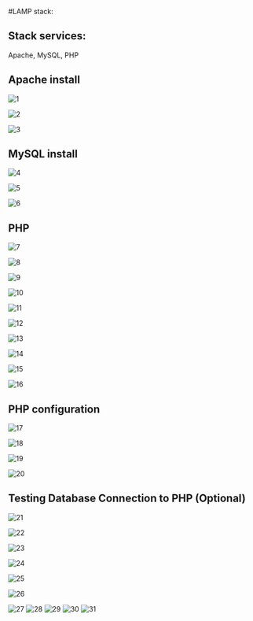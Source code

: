 #LAMP stack:
## Stack services:

  Apache, 
  MySQL, 
  PHP
## Apache install
![1](https://github.com/RKLIT/Install-Linux-Apache-MySQL-PHP-LAMP-Roman-Kalandia-LOGITpv20/assets/77961594/f232d708-8c5d-43df-b73d-0697d662d014)

![2](https://github.com/RKLIT/Install-Linux-Apache-MySQL-PHP-LAMP-Roman-Kalandia-LOGITpv20/assets/77961594/625d6bc6-962f-4bf1-b79f-e2b8ac5c9b7c)

![3](https://github.com/RKLIT/Install-Linux-Apache-MySQL-PHP-LAMP-Roman-Kalandia-LOGITpv20/assets/77961594/150c28cf-f5ae-42c3-ac4f-30621f2709c8)

## MySQL install

![4](https://github.com/RKLIT/Install-Linux-Apache-MySQL-PHP-LAMP-Roman-Kalandia-LOGITpv20/assets/77961594/aa6710ce-4501-413e-9c0e-35566a1be662)

![5](https://github.com/RKLIT/Install-Linux-Apache-MySQL-PHP-LAMP-Roman-Kalandia-LOGITpv20/assets/77961594/88db6757-6b81-4d0d-bd29-e6bdd95067b1)

![6](https://github.com/RKLIT/Install-Linux-Apache-MySQL-PHP-LAMP-Roman-Kalandia-LOGITpv20/assets/77961594/cede8f92-2651-455e-859c-9ae0a8ee95f1)

## PHP

![7](https://github.com/RKLIT/Install-Linux-Apache-MySQL-PHP-LAMP-Roman-Kalandia-LOGITpv20/assets/77961594/bc0e5af2-8bdf-40ad-9e5e-1f11a3d77bb1)

![8](https://github.com/RKLIT/Install-Linux-Apache-MySQL-PHP-LAMP-Roman-Kalandia-LOGITpv20/assets/77961594/99355763-5f81-416b-b358-4d0e81a121b4)

![9](https://github.com/RKLIT/Install-Linux-Apache-MySQL-PHP-LAMP-Roman-Kalandia-LOGITpv20/assets/77961594/efbb9d25-8fc5-4dd3-9a1c-452e67a00de6)

![10](https://github.com/RKLIT/Install-Linux-Apache-MySQL-PHP-LAMP-Roman-Kalandia-LOGITpv20/assets/77961594/04877924-e1d3-4f57-9fdf-83ef007580f4)

![11](https://github.com/RKLIT/Install-Linux-Apache-MySQL-PHP-LAMP-Roman-Kalandia-LOGITpv20/assets/77961594/379e2172-0d2c-4313-a8da-583ff2cdc8f2)

![12](https://github.com/RKLIT/Install-Linux-Apache-MySQL-PHP-LAMP-Roman-Kalandia-LOGITpv20/assets/77961594/5e2e444f-34b5-4b87-a190-f0e8a23f85fa)

![13](https://github.com/RKLIT/Install-Linux-Apache-MySQL-PHP-LAMP-Roman-Kalandia-LOGITpv20/assets/77961594/d7a859ab-cec2-4a21-ba2b-85c19235bfa0)

![14](https://github.com/RKLIT/Install-Linux-Apache-MySQL-PHP-LAMP-Roman-Kalandia-LOGITpv20/assets/77961594/9b0c54d5-ebdd-4c0d-8125-bb3fbcdbfa33)

![15](https://github.com/RKLIT/Install-Linux-Apache-MySQL-PHP-LAMP-Roman-Kalandia-LOGITpv20/assets/77961594/30076080-483b-40f5-89ff-5b1f5732dd97)

![16](https://github.com/RKLIT/Install-Linux-Apache-MySQL-PHP-LAMP-Roman-Kalandia-LOGITpv20/assets/77961594/dfa95f8b-3015-4e9f-aa3e-235d7a97ebad)

## PHP configuration

![17](https://github.com/RKLIT/Install-Linux-Apache-MySQL-PHP-LAMP-Roman-Kalandia-LOGITpv20/assets/77961594/af596d8a-089c-4c07-8d90-89f0b1a143b1)

![18](https://github.com/RKLIT/Install-Linux-Apache-MySQL-PHP-LAMP-Roman-Kalandia-LOGITpv20/assets/77961594/29d00b11-f179-4bf4-bb97-527c71fba010)

![19](https://github.com/RKLIT/Install-Linux-Apache-MySQL-PHP-LAMP-Roman-Kalandia-LOGITpv20/assets/77961594/858df418-3889-4110-888c-02f3481fd079)

![20](https://github.com/RKLIT/Install-Linux-Apache-MySQL-PHP-LAMP-Roman-Kalandia-LOGITpv20/assets/77961594/ed914d93-41c9-4b1b-8662-c689577eaa6c)

## Testing Database Connection to PHP (Optional)

![21](https://github.com/RKLIT/Install-Linux-Apache-MySQL-PHP-LAMP-Roman-Kalandia-LOGITpv20/assets/77961594/b6d04bc3-4fe3-4320-9279-fdcdff786fba)

![22](https://github.com/RKLIT/Install-Linux-Apache-MySQL-PHP-LAMP-Roman-Kalandia-LOGITpv20/assets/77961594/5017c894-ae12-4f63-967f-bf4f47014699)

![23](https://github.com/RKLIT/Install-Linux-Apache-MySQL-PHP-LAMP-Roman-Kalandia-LOGITpv20/assets/77961594/93e51ce8-c7cd-432b-a979-f0e4cf47eb34)

![24](https://github.com/RKLIT/Install-Linux-Apache-MySQL-PHP-LAMP-Roman-Kalandia-LOGITpv20/assets/77961594/6d5ed29f-35c7-48c0-b23a-4a67227b5ad1)

![25](https://github.com/RKLIT/Install-Linux-Apache-MySQL-PHP-LAMP-Roman-Kalandia-LOGITpv20/assets/77961594/e1f93845-d3ba-4a74-846b-b6cb44cf7188)

![26](https://github.com/RKLIT/Install-Linux-Apache-MySQL-PHP-LAMP-Roman-Kalandia-LOGITpv20/assets/77961594/346412f5-1837-4c3f-8c3d-96b2083cd87d)

![27](https://github.com/RKLIT/Install-Linux-Apache-MySQL-PHP-LAMP-Roman-Kalandia-LOGITpv20/assets/77961594/6ed5b74d-ace1-4989-a74c-891262a80f9b)
![28](https://github.com/RKLIT/Install-Linux-Apache-MySQL-PHP-LAMP-Roman-Kalandia-LOGITpv20/assets/77961594/840fcb89-10ef-417d-bb0e-320abcbdb687)
![29](https://github.com/RKLIT/Install-Linux-Apache-MySQL-PHP-LAMP-Roman-Kalandia-LOGITpv20/assets/77961594/26d8619f-c924-4e9f-883c-695b8287b235)
![30](https://github.com/RKLIT/Install-Linux-Apache-MySQL-PHP-LAMP-Roman-Kalandia-LOGITpv20/assets/77961594/2e5b431a-7688-4a68-bb51-493105216b49)
![31](https://github.com/RKLIT/Install-Linux-Apache-MySQL-PHP-LAMP-Roman-Kalandia-LOGITpv20/assets/77961594/3be5d3ba-1783-44b9-bd17-a227d1108326)

